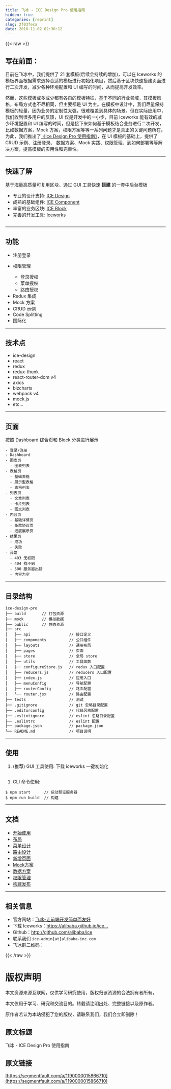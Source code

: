 ```yaml
---
title: 飞冰 - ICE Design Pro 使用指南
hidden: true
categories: [reprint]
slug: 2f03feca
date: 2018-11-02 02:30:12
---
```


{{< raw >}}
<h2 id="articleHeader0">&#x5199;&#x5728;&#x524D;&#x9762;&#xFF1A;</h2><p>&#x76EE;&#x524D;&#x5728;&#x98DE;&#x51B0;&#x4E2D;&#xFF0C;&#x6211;&#x4EEC;&#x63D0;&#x4F9B;&#x4E86; 21 &#x5957;&#x6A21;&#x677F;(&#x540E;&#x7EED;&#x4F1A;&#x6301;&#x7EED;&#x7684;&#x589E;&#x52A0;)&#xFF0C;&#x53EF;&#x4EE5;&#x5728; Iceworks &#x7684;&#x6A21;&#x677F;&#x754C;&#x9762;&#x6839;&#x636E;&#x9700;&#x6C42;&#x9009;&#x62E9;&#x5408;&#x9002;&#x7684;&#x6A21;&#x677F;&#x8FDB;&#x884C;&#x521D;&#x59CB;&#x5316;&#x9879;&#x76EE;&#xFF0C;&#x7136;&#x540E;&#x57FA;&#x4E8E;&#x533A;&#x5757;&#x5FEB;&#x901F;&#x642D;&#x5EFA;&#x9875;&#x9762;&#x8FDB;&#x884C;&#x4E8C;&#x6B21;&#x5F00;&#x53D1;&#xFF0C;&#x51CF;&#x5C11;&#x5404;&#x79CD;&#x73AF;&#x5883;&#x914D;&#x7F6E;&#x548C; UI &#x7F16;&#x5199;&#x7684;&#x65F6;&#x95F4;&#xFF0C;&#x4ECE;&#x800C;&#x63D0;&#x9AD8;&#x5F00;&#x53D1;&#x6548;&#x7387;&#x3002;</p><p>&#x7136;&#x800C;&#xFF0C;&#x8FD9;&#x4E9B;&#x6A21;&#x677F;&#x6216;&#x591A;&#x6216;&#x5C11;&#x90FD;&#x6709;&#x5404;&#x81EA;&#x7684;&#x6A21;&#x677F;&#x7279;&#x5F81;&#xFF0C;&#x57FA;&#x4E8E;&#x4E0D;&#x540C;&#x7684;&#x884C;&#x4E1A;&#x9886;&#x57DF;&#xFF0C;&#x5176;&#x6A21;&#x677F;&#x98CE;&#x683C;&#xFF0C;&#x5E03;&#x5C40;&#x65B9;&#x5F0F;&#x4E5F;&#x4E0D;&#x5C3D;&#x76F8;&#x540C;&#xFF0C;&#x4F46;&#x4E3B;&#x8981;&#x90FD;&#x662F; UI &#x4E3A;&#x4E3B;&#x3002;&#x5728;&#x6A21;&#x677F;&#x4E2D;&#x8BBE;&#x8BA1;&#x4E2D;&#xFF0C;&#x6211;&#x4EEC;&#x5C3D;&#x91CF;&#x4FDD;&#x6301;&#x6A21;&#x677F;&#x7684;&#x8F7B;&#x91CF;&#xFF0C;&#x56E0;&#x4E3A;&#x4E1A;&#x52A1;&#x7684;&#x5B9A;&#x5236;&#x6027;&#x592A;&#x5F3A;&#xFF0C;&#x5F88;&#x96BE;&#x8986;&#x76D6;&#x5230;&#x5177;&#x4F53;&#x7684;&#x573A;&#x666F;&#x3002;&#x4F46;&#x5728;&#x5B9E;&#x9645;&#x5E94;&#x7528;&#x4E2D;&#xFF0C;&#x6211;&#x4EEC;&#x6536;&#x5230;&#x5F88;&#x591A;&#x7528;&#x6237;&#x7684;&#x53CD;&#x9988;&#xFF0C;UI &#x4EC5;&#x662F;&#x5F00;&#x53D1;&#x4E2D;&#x7684;&#x4E00;&#x5C0F;&#x6B65;&#xFF0C;&#x76EE;&#x524D; Iceworks &#x80FD;&#x6709;&#x6548;&#x7684;&#x51CF;&#x5C11;&#x73AF;&#x5883;&#x914D;&#x7F6E;&#x548C; UI &#x7F16;&#x5199;&#x7684;&#x65F6;&#x95F4;&#xFF0C;&#x4F46;&#x662F;&#x63A5;&#x4E0B;&#x6765;&#x5982;&#x4F55;&#x57FA;&#x4E8E;&#x6A21;&#x677F;&#x7ED3;&#x5408;&#x4E1A;&#x52A1;&#x8FDB;&#x884C;&#x4E8C;&#x6B21;&#x5F00;&#x53D1;&#xFF0C;&#x6BD4;&#x5982;&#x6570;&#x636E;&#x65B9;&#x6848;&#xFF0C;Mock &#x65B9;&#x6848;&#xFF0C;&#x6743;&#x9650;&#x65B9;&#x6848;&#x7B49;&#x7B49;&#x4E00;&#x7CFB;&#x5217;&#x95EE;&#x9898;&#x624D;&#x662F;&#x771F;&#x6B63;&#x7684;&#x5173;&#x952E;&#x95EE;&#x9898;&#x6240;&#x5728;&#x3002;&#x4E3A;&#x6B64;&#xFF0C;&#x6211;&#x4EEC;&#x63A8;&#x51FA;&#x4E86;<a href="https://github.com/alibaba/ice/wiki#ice-design-pro-%E4%BD%BF%E7%94%A8%E6%96%87%E6%A1%A3" rel="nofollow noreferrer" target="_blank">&#x300A;Ice Design Pro &#x4F7F;&#x7528;&#x6307;&#x5357;&#x300B;</a>&#xFF0C;&#x5728; UI &#x6A21;&#x677F;&#x7684;&#x57FA;&#x7840;&#x4E0A;&#xFF0C;&#x63D0;&#x4F9B;&#x4E86; CRUD &#x793A;&#x4F8B;&#x3001;&#x6CE8;&#x518C;&#x767B;&#x5F55;&#x3001; &#x6570;&#x636E;&#x65B9;&#x6848;&#x3001;Mock &#x5B9E;&#x8DF5;&#x3001;&#x6743;&#x9650;&#x7BA1;&#x7406;&#x3001;&#x5230;&#x5982;&#x4F55;&#x90E8;&#x7F72;&#x7B49;&#x7B49;&#x89E3;&#x51B3;&#x65B9;&#x6848;&#xFF0C;&#x63D0;&#x9AD8;&#x6A21;&#x677F;&#x7684;&#x5B9E;&#x7528;&#x6027;&#x548C;&#x5B8C;&#x5584;&#x6027;&#x3002;</p><hr><h2 id="articleHeader1">&#x5FEB;&#x901F;&#x4E86;&#x89E3;</h2><p>&#x57FA;&#x4E8E;&#x6D77;&#x91CF;&#x9AD8;&#x8D28;&#x91CF;&#x53EF;&#x590D;&#x7528;&#x533A;&#x5757;&#xFF0C;&#x901A;&#x8FC7; GUI &#x5DE5;&#x5177;&#x5FEB;&#x901F; <strong>&#x642D;&#x5EFA;</strong> &#x7684;&#x4E00;&#x5957;&#x4E2D;&#x540E;&#x53F0;&#x6A21;&#x677F;</p><ul><li>&#x4E13;&#x4E1A;&#x7684;&#x8BBE;&#x8BA1;&#x652F;&#x6301;: <a href="https://alibaba.github.io/ice/docs/ice-design" rel="nofollow noreferrer" target="_blank">ICE Design</a></li><li>&#x6210;&#x719F;&#x7684;&#x57FA;&#x7840;&#x7EC4;&#x4EF6;: <a href="https://alibaba.github.io/ice/component/breadcrumb" rel="nofollow noreferrer" target="_blank">ICE Component</a></li><li>&#x4E30;&#x5BCC;&#x7684;&#x4E1A;&#x52A1;&#x533A;&#x5757;: <a href="https://alibaba.github.io/ice/block" rel="nofollow noreferrer" target="_blank">ICE Block</a></li><li>&#x5B8C;&#x5584;&#x7684;&#x5F00;&#x53D1;&#x5DE5;&#x5177;: <a href="https://alibaba.github.io/ice/iceworks" rel="nofollow noreferrer" target="_blank">Iceworks</a></li></ul><p><span class="img-wrap"><img data-src="/img/remote/1460000015866713?w=1920&amp;h=1080" src="https://static.alili.tech/img/remote/1460000015866713?w=1920&amp;h=1080" alt="" title="" style="cursor:pointer;display:inline"></span></p><hr><h2 id="articleHeader2">&#x529F;&#x80FD;</h2><ul><li>&#x6CE8;&#x518C;&#x767B;&#x5F55;</li><li><p>&#x6743;&#x9650;&#x7BA1;&#x7406;</p><ul><li>&#x767B;&#x5F55;&#x6388;&#x6743;</li><li>&#x83DC;&#x5355;&#x6388;&#x6743;</li><li>&#x8DEF;&#x7531;&#x6388;&#x6743;</li></ul></li><li>Redux &#x96C6;&#x6210;</li><li>Mock &#x65B9;&#x6848;</li><li>CRUD &#x793A;&#x4F8B;</li><li>Code Splitting</li><li>&#x56FD;&#x9645;&#x5316;</li></ul><hr><h2 id="articleHeader3">&#x6280;&#x672F;&#x70B9;</h2><ul><li>ice-design</li><li>react</li><li>redux</li><li>redux-thunk</li><li>react-router-dom v4</li><li>axios</li><li>bizcharts</li><li>webpack v4</li><li>mock.js</li><li>etc...</li></ul><hr><h2 id="articleHeader4">&#x9875;&#x9762;</h2><p>&#x6309;&#x7167; Dashboard &#x7EFC;&#x5408;&#x9875;&#x548C; Block &#x5206;&#x7C7B;&#x8FDB;&#x884C;&#x5C55;&#x793A;</p><div class="widget-codetool" style="display:none"><div class="widget-codetool--inner"><span class="selectCode code-tool" data-toggle="tooltip" data-placement="top" title="" data-original-title="&#x5168;&#x9009;"></span> <span type="button" class="copyCode code-tool" data-toggle="tooltip" data-placement="top" data-clipboard-text="- &#x767B;&#x5F55;/&#x6CE8;&#x518C;
- Dashboard
- &#x56FE;&#x8868;&#x9875;
  - &#x56FE;&#x8868;&#x5217;&#x8868;
- &#x8868;&#x683C;&#x9875;
  - &#x57FA;&#x7840;&#x8868;&#x683C;
  - &#x5C55;&#x793A;&#x578B;&#x8868;&#x683C;
  - &#x8868;&#x683C;&#x5217;&#x8868;
- &#x5217;&#x8868;&#x9875;
  - &#x6587;&#x7AE0;&#x5217;&#x8868;
  - &#x5361;&#x7247;&#x5217;&#x8868;
  - &#x56FE;&#x6587;&#x5217;&#x8868;
- &#x5185;&#x5BB9;&#x9875;
  - &#x57FA;&#x7840;&#x8BE6;&#x60C5;&#x9875;
  - &#x6761;&#x6B3E;&#x534F;&#x8BAE;&#x9875;
  - &#x8FDB;&#x5EA6;&#x5C55;&#x793A;&#x9875;
- &#x7ED3;&#x679C;&#x9875;
  - &#x6210;&#x529F;
  - &#x5931;&#x8D25;
- &#x5F02;&#x5E38;
  - 403 &#x65E0;&#x6743;&#x9650;
  - 404 &#x627E;&#x4E0D;&#x5230;
  - 500 &#x670D;&#x52A1;&#x5668;&#x51FA;&#x9519;
  - &#x5185;&#x5BB9;&#x4E3A;&#x7A7A;" title="" data-original-title="&#x590D;&#x5236;"></span> <span type="button" class="saveToNote code-tool" data-toggle="tooltip" data-placement="top" title="" data-original-title="&#x653E;&#x8FDB;&#x7B14;&#x8BB0;"></span></div></div><pre class="hljs haml"><code>-<span class="ruby"> &#x767B;&#x5F55;/&#x6CE8;&#x518C;
</span>-<span class="ruby"> Dashboard
</span>-<span class="ruby"> &#x56FE;&#x8868;&#x9875;
</span>  -<span class="ruby"> &#x56FE;&#x8868;&#x5217;&#x8868;
</span>-<span class="ruby"> &#x8868;&#x683C;&#x9875;
</span>  -<span class="ruby"> &#x57FA;&#x7840;&#x8868;&#x683C;
</span>  -<span class="ruby"> &#x5C55;&#x793A;&#x578B;&#x8868;&#x683C;
</span>  -<span class="ruby"> &#x8868;&#x683C;&#x5217;&#x8868;
</span>-<span class="ruby"> &#x5217;&#x8868;&#x9875;
</span>  -<span class="ruby"> &#x6587;&#x7AE0;&#x5217;&#x8868;
</span>  -<span class="ruby"> &#x5361;&#x7247;&#x5217;&#x8868;
</span>  -<span class="ruby"> &#x56FE;&#x6587;&#x5217;&#x8868;
</span>-<span class="ruby"> &#x5185;&#x5BB9;&#x9875;
</span>  -<span class="ruby"> &#x57FA;&#x7840;&#x8BE6;&#x60C5;&#x9875;
</span>  -<span class="ruby"> &#x6761;&#x6B3E;&#x534F;&#x8BAE;&#x9875;
</span>  -<span class="ruby"> &#x8FDB;&#x5EA6;&#x5C55;&#x793A;&#x9875;
</span>-<span class="ruby"> &#x7ED3;&#x679C;&#x9875;
</span>  -<span class="ruby"> &#x6210;&#x529F;
</span>  -<span class="ruby"> &#x5931;&#x8D25;
</span>-<span class="ruby"> &#x5F02;&#x5E38;
</span>  -<span class="ruby"> <span class="hljs-number">403</span> &#x65E0;&#x6743;&#x9650;
</span>  -<span class="ruby"> <span class="hljs-number">404</span> &#x627E;&#x4E0D;&#x5230;
</span>  -<span class="ruby"> <span class="hljs-number">500</span> &#x670D;&#x52A1;&#x5668;&#x51FA;&#x9519;
</span>  -<span class="ruby"> &#x5185;&#x5BB9;&#x4E3A;&#x7A7A;</span></code></pre><hr><h2 id="articleHeader5">&#x76EE;&#x5F55;&#x7ED3;&#x6784;</h2><div class="widget-codetool" style="display:none"><div class="widget-codetool--inner"><span class="selectCode code-tool" data-toggle="tooltip" data-placement="top" title="" data-original-title="&#x5168;&#x9009;"></span> <span type="button" class="copyCode code-tool" data-toggle="tooltip" data-placement="top" data-clipboard-text="ice-design-pro
&#x251C;&#x2500;&#x2500; build       // &#x6253;&#x5305;&#x8D44;&#x6E90;
&#x251C;&#x2500;&#x2500; mock        // &#x6A21;&#x62DF;&#x6570;&#x636E;
&#x251C;&#x2500;&#x2500; public      // &#x9759;&#x6001;&#x8D44;&#x6E90;
&#x251C;&#x2500;&#x2500; src
&#x2502;   &#x251C;&#x2500;&#x2500; api                 // &#x63A5;&#x53E3;&#x5B9A;&#x4E49;
&#x2502;   &#x251C;&#x2500;&#x2500; components          // &#x516C;&#x5171;&#x7EC4;&#x4EF6;
&#x2502;   &#x251C;&#x2500;&#x2500; layouts             // &#x901A;&#x7528;&#x5E03;&#x5C40;
&#x2502;   &#x251C;&#x2500;&#x2500; pages               // &#x9875;&#x9762;
&#x2502;   &#x251C;&#x2500;&#x2500; store               // &#x5168;&#x5C40; store
&#x2502;   &#x251C;&#x2500;&#x2500; utils               // &#x5DE5;&#x5177;&#x51FD;&#x6570;
&#x2502;   &#x251C;&#x2500;&#x2500; configureStore.js   // redux &#x5165;&#x53E3;&#x914D;&#x7F6E;
&#x2502;   &#x251C;&#x2500;&#x2500; reducers.js         // reducers &#x5165;&#x53E3;&#x914D;&#x7F6E;
&#x2502;   &#x251C;&#x2500;&#x2500; index.js            // &#x5E94;&#x7528;&#x5165;&#x53E3;
&#x2502;   &#x251C;&#x2500;&#x2500; menuConfig          // &#x5BFC;&#x822A;&#x914D;&#x7F6E;
&#x2502;   &#x251C;&#x2500;&#x2500; routerConfig        // &#x8DEF;&#x7531;&#x914D;&#x7F6E;
&#x2502;   &#x2514;&#x2500;&#x2500; router.jsx          // &#x8DEF;&#x7531;&#x914D;&#x7F6E;
&#x251C;&#x2500;&#x2500; tests                   // &#x6D4B;&#x8BD5;
&#x251C;&#x2500;&#x2500; .gitignore              // git &#x5FFD;&#x7565;&#x76EE;&#x5F55;&#x914D;&#x7F6E;
&#x251C;&#x2500;&#x2500; .editorconfig           // &#x4EE3;&#x7801;&#x98CE;&#x683C;&#x914D;&#x7F6E;
&#x251C;&#x2500;&#x2500; .eslintignore           // eslint &#x5FFD;&#x7565;&#x76EE;&#x5F55;&#x914D;&#x7F6E;
&#x251C;&#x2500;&#x2500; .eslintrc               // eslint &#x914D;&#x7F6E;
&#x251C;&#x2500;&#x2500; package.json            // package.json
&#x2514;&#x2500;&#x2500; README.md               // &#x9879;&#x76EE;&#x8BF4;&#x660E;" title="" data-original-title="&#x590D;&#x5236;"></span> <span type="button" class="saveToNote code-tool" data-toggle="tooltip" data-placement="top" title="" data-original-title="&#x653E;&#x8FDB;&#x7B14;&#x8BB0;"></span></div></div><pre class="hljs stylus"><code>ice-design-pro
&#x251C;&#x2500;&#x2500; build       <span class="hljs-comment">// &#x6253;&#x5305;&#x8D44;&#x6E90;</span>
&#x251C;&#x2500;&#x2500; mock        <span class="hljs-comment">// &#x6A21;&#x62DF;&#x6570;&#x636E;</span>
&#x251C;&#x2500;&#x2500; public      <span class="hljs-comment">// &#x9759;&#x6001;&#x8D44;&#x6E90;</span>
&#x251C;&#x2500;&#x2500; src
&#x2502;   &#x251C;&#x2500;&#x2500; api                 <span class="hljs-comment">// &#x63A5;&#x53E3;&#x5B9A;&#x4E49;</span>
&#x2502;   &#x251C;&#x2500;&#x2500; components          <span class="hljs-comment">// &#x516C;&#x5171;&#x7EC4;&#x4EF6;</span>
&#x2502;   &#x251C;&#x2500;&#x2500; layouts             <span class="hljs-comment">// &#x901A;&#x7528;&#x5E03;&#x5C40;</span>
&#x2502;   &#x251C;&#x2500;&#x2500; pages               <span class="hljs-comment">// &#x9875;&#x9762;</span>
&#x2502;   &#x251C;&#x2500;&#x2500; store               <span class="hljs-comment">// &#x5168;&#x5C40; store</span>
&#x2502;   &#x251C;&#x2500;&#x2500; utils               <span class="hljs-comment">// &#x5DE5;&#x5177;&#x51FD;&#x6570;</span>
&#x2502;   &#x251C;&#x2500;&#x2500; configureStore<span class="hljs-selector-class">.js</span>   <span class="hljs-comment">// redux &#x5165;&#x53E3;&#x914D;&#x7F6E;</span>
&#x2502;   &#x251C;&#x2500;&#x2500; reducers<span class="hljs-selector-class">.js</span>         <span class="hljs-comment">// reducers &#x5165;&#x53E3;&#x914D;&#x7F6E;</span>
&#x2502;   &#x251C;&#x2500;&#x2500; index<span class="hljs-selector-class">.js</span>            <span class="hljs-comment">// &#x5E94;&#x7528;&#x5165;&#x53E3;</span>
&#x2502;   &#x251C;&#x2500;&#x2500; menuConfig          <span class="hljs-comment">// &#x5BFC;&#x822A;&#x914D;&#x7F6E;</span>
&#x2502;   &#x251C;&#x2500;&#x2500; routerConfig        <span class="hljs-comment">// &#x8DEF;&#x7531;&#x914D;&#x7F6E;</span>
&#x2502;   &#x2514;&#x2500;&#x2500; router<span class="hljs-selector-class">.jsx</span>          <span class="hljs-comment">// &#x8DEF;&#x7531;&#x914D;&#x7F6E;</span>
&#x251C;&#x2500;&#x2500; tests                   <span class="hljs-comment">// &#x6D4B;&#x8BD5;</span>
&#x251C;&#x2500;&#x2500; <span class="hljs-selector-class">.gitignore</span>              <span class="hljs-comment">// git &#x5FFD;&#x7565;&#x76EE;&#x5F55;&#x914D;&#x7F6E;</span>
&#x251C;&#x2500;&#x2500; <span class="hljs-selector-class">.editorconfig</span>           <span class="hljs-comment">// &#x4EE3;&#x7801;&#x98CE;&#x683C;&#x914D;&#x7F6E;</span>
&#x251C;&#x2500;&#x2500; <span class="hljs-selector-class">.eslintignore</span>           <span class="hljs-comment">// eslint &#x5FFD;&#x7565;&#x76EE;&#x5F55;&#x914D;&#x7F6E;</span>
&#x251C;&#x2500;&#x2500; <span class="hljs-selector-class">.eslintrc</span>               <span class="hljs-comment">// eslint &#x914D;&#x7F6E;</span>
&#x251C;&#x2500;&#x2500; package<span class="hljs-selector-class">.json</span>            <span class="hljs-comment">// package.json</span>
&#x2514;&#x2500;&#x2500; README<span class="hljs-selector-class">.md</span>               <span class="hljs-comment">// &#x9879;&#x76EE;&#x8BF4;&#x660E;</span></code></pre><hr><h2 id="articleHeader6">&#x4F7F;&#x7528;</h2><ol><li>(&#x63A8;&#x8350;) GUI &#x5DE5;&#x5177;&#x4F7F;&#x7528;: &#x4E0B;&#x8F7D; iceworks &#x4E00;&#x952E;&#x521D;&#x59CB;&#x5316;</li></ol><p><span class="img-wrap"><img data-src="/img/remote/1460000015866714?w=954&amp;h=684" src="https://static.alili.tech/img/remote/1460000015866714?w=954&amp;h=684" alt="" title="" style="cursor:pointer"></span></p><ol><li>CLI &#x547D;&#x4EE4;&#x4F7F;&#x7528;:</li></ol><div class="widget-codetool" style="display:none"><div class="widget-codetool--inner"><span class="selectCode code-tool" data-toggle="tooltip" data-placement="top" title="" data-original-title="&#x5168;&#x9009;"></span> <span type="button" class="copyCode code-tool" data-toggle="tooltip" data-placement="top" data-clipboard-text="$ npm start      // &#x542F;&#x52A8;&#x9884;&#x89C8;&#x670D;&#x52A1;&#x5668;
$ npm run build  // &#x6784;&#x5EFA;" title="" data-original-title="&#x590D;&#x5236;"></span> <span type="button" class="saveToNote code-tool" data-toggle="tooltip" data-placement="top" title="" data-original-title="&#x653E;&#x8FDB;&#x7B14;&#x8BB0;"></span></div></div><pre class="hljs arduino"><code>$ npm start      <span class="hljs-comment">// &#x542F;&#x52A8;&#x9884;&#x89C8;&#x670D;&#x52A1;&#x5668;</span>
$ npm <span class="hljs-built_in">run</span> build  <span class="hljs-comment">// &#x6784;&#x5EFA;</span></code></pre><hr><h2 id="articleHeader7">&#x6587;&#x6863;</h2><ul><li><a href="https://github.com/alibaba/ice/wiki/%E5%BC%80%E5%A7%8B%E4%BD%BF%E7%94%A8" rel="nofollow noreferrer" target="_blank">&#x5F00;&#x59CB;&#x4F7F;&#x7528;</a></li><li><a href="https://github.com/alibaba/ice/wiki/%E5%B8%83%E5%B1%80" rel="nofollow noreferrer" target="_blank">&#x5E03;&#x5C40;</a></li><li><a href="https://github.com/alibaba/ice/wiki/%E8%8F%9C%E5%8D%95%E8%AE%BE%E8%AE%A1" rel="nofollow noreferrer" target="_blank">&#x83DC;&#x5355;&#x8BBE;&#x8BA1;</a></li><li><a href="https://github.com/alibaba/ice/wiki/%E8%B7%AF%E7%94%B1%E8%AE%BE%E8%AE%A1" rel="nofollow noreferrer" target="_blank">&#x8DEF;&#x7531;&#x8BBE;&#x8BA1;</a></li><li><a href="https://github.com/alibaba/ice/wiki/%E6%96%B0%E5%A2%9E%E9%A1%B5%E9%9D%A2" rel="nofollow noreferrer" target="_blank">&#x65B0;&#x589E;&#x9875;&#x9762;</a></li><li><a href="https://github.com/alibaba/ice/wiki/Mock%E6%96%B9%E6%A1%88" rel="nofollow noreferrer" target="_blank">Mock&#x65B9;&#x6848;</a></li><li><a href="https://github.com/alibaba/ice/wiki/%E6%95%B0%E6%8D%AE%E6%96%B9%E6%A1%88" rel="nofollow noreferrer" target="_blank">&#x6570;&#x636E;&#x65B9;&#x6848;</a></li><li><a href="https://github.com/alibaba/ice/wiki/%E6%9D%83%E9%99%90%E7%AE%A1%E7%90%86" rel="nofollow noreferrer" target="_blank">&#x6743;&#x9650;&#x7BA1;&#x7406;</a></li><li><a href="https://github.com/alibaba/ice/wiki/%E6%9E%84%E5%BB%BA%E5%8F%91%E5%B8%83" rel="nofollow noreferrer" target="_blank">&#x6784;&#x5EFA;&#x53D1;&#x5E03;</a></li></ul><hr><h2 id="articleHeader8">&#x76F8;&#x5173;&#x4FE1;&#x606F;</h2><ul><li>&#x5B98;&#x65B9;&#x7F51;&#x7AD9;&#xFF1A;<a href="https://alibaba.github.io/ice/" rel="nofollow noreferrer" target="_blank">&#x98DE;&#x51B0;-&#x8BA9;&#x524D;&#x7AEF;&#x5F00;&#x53D1;&#x7B80;&#x5355;&#x800C;&#x53CB;&#x597D;</a></li><li>&#x4E0B;&#x8F7D; Iceworks&#xFF1A;<a href="https://alibaba.github.io/ice/iceworks" rel="nofollow noreferrer" target="_blank">https://alibaba.github.io/ice...</a></li><li>Github&#xFF1A;<a href="http://github.com/alibaba/ice" rel="nofollow noreferrer" target="_blank">http://github.com/alibaba/ice</a></li><li>&#x8054;&#x7CFB;&#x6211;&#x4EEC; <code>ice-admin[at]alibaba-inc.com</code></li><li>&#x98DE;&#x51B0;&#x7FA4;&#x4E8C;&#x7EF4;&#x7801;&#xFF1A;<span class="img-wrap"><img data-src="/img/remote/1460000015866715?w=993&amp;h=1280" src="https://static.alili.tech/img/remote/1460000015866715?w=993&amp;h=1280" alt="" title="" style="cursor:pointer"></span></li></ul>
{{< /raw >}}

# 版权声明
本文资源来源互联网，仅供学习研究使用，版权归该资源的合法拥有者所有，

本文仅用于学习、研究和交流目的。转载请注明出处、完整链接以及原作者。 

原作者若认为本站侵犯了您的版权，请联系我们，我们会立即删除！

## 原文标题
飞冰 - ICE Design Pro 使用指南

## 原文链接
[https://segmentfault.com/a/1190000015866710](https://segmentfault.com/a/1190000015866710)

